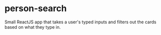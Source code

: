 # person-search
 Small ReactJS app that takes a user's typed inputs and filters out the cards based on what they type in.
